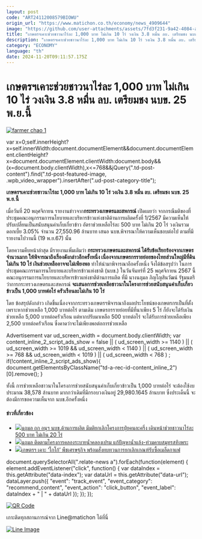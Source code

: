 ```yaml
---
layout: post
code: "ART24112008579BIOWU"
origin_url: "https://www.matichon.co.th/economy/news_4909644"
image: "https://github.com/user-attachments/assets/7fd3f231-9a42-4084-aa2b-6529ea154004"
title: "เกษตรฯเคาะช่วยชาวนาไร่ละ 1,000 บาท ไม่เกิน 10 ไร่ วงเงิน 3.8 หมื่น ลบ. เตรียมชง นบข. 25 พ.ย.นี้"
description: "เกษตรฯเคาะช่วยชาวนาไร่ละ 1,000 บาท ไม่เกิน 10 ไร่ วงเงิน 3.8 หมื่น ลบ. เตรียมชง นบข. 25 พ.ย.นี้"
category: "ECONOMY"
language: "th"
date: 2024-11-20T09:11:57.175Z
---
```


# เกษตรฯเคาะช่วยชาวนาไร่ละ 1,000 บาท ไม่เกิน 10 ไร่ วงเงิน 3.8 หมื่น ลบ. เตรียมชง นบข. 25 พ.ย.นี้

[![](https://www.matichon.co.th/wp-content/uploads/2024/11/farmer-chao-1.jpg "farmer chao 1")](https://www.matichon.co.th/wp-content/uploads/2024/11/farmer-chao-1.jpg)

var x=0;self.innerHeight?x=self.innerWidth:document.documentElement&&document.documentElement.clientHeight?x=document.documentElement.clientWidth:document.body&&(x=document.body.clientWidth),x<=768&&jQuery(".td-post-content").find(".td-post-featured-image, .wpb\_video\_wrapper").insertAfter(".ud-post-category-title");

**เกษตรฯเคาะช่วยชาวนาไร่ละ 1,000 บาท ไม่เกิน 10 ไร่ วงเงิน 3.8 หมื่น ลบ. เตรียมชง นบข. 25 พ.ย.นี้**

เมื่อวันที่ 20 พฤศจิกายน รายงานข่าวจาก**กระทรวงเกษตรและสหกรณ์** เปิดเผยว่า จากกรณีมติของที่ประชุมคณะอนุกรรมการนโยบายและบริหารข้าวแห่งชาติด้านการผลิตครั้งที่ 1/2567 มีความเห็นให้ปรับเปลี่ยนเป็นสนับสนุนค่าเก็บเกี่ยวข้าว อัตราช่วยเหลือไร่ละ 500 บาท ไม่เกิน 20 ไร่ วงเงินรวมดอกเบี้ย 3.05% จำนวน 27,550.96 ล้านบาท เสนอ นบข.พิจารณาให้ความเห็นชอบต่อไป ตามที่มีรายงานไปวานนี้ (19 พ.ย.67) นั้น

โดยความคืบหน้าล่าสุด มีรายงานเพิ่มเติมว่า **กระทรวงเกษตรและสหกรณ์ ได้รับข้อเรียกร้องจากเกษตรจำนวนมาก ให้พิจารณาถึงเรื่องดังกล่าวอีกครั้งหนึ่ง เนื่องจากเกษตรกรรายย่อยของไทยส่วนใหญ่มีที่ดินไม่เกิน 10 ไร่ เงินช่วยเหลืออาจจะไม่เพียงพอ** ทำให้นำมาพิจารณาอีกครั้งหนึ่ง จึงได้ข้อสรุปว่า ในการประชุมคณะกรรมการนโยบายและบริหารข้าวแห่งชาติ (นบข.) ในวันจันทร์ที่ 25 พฤศจิกายน 2567 นี้ คณะอนุกรรมการนโยบายและบริหารข้าวแห่งชาติด้านการผลิต ที่มี นางนฤมล ภิญโญสินวัฒน์ รัฐมนตรีว่าการกระทรวงเกษตรและสหกรณ์ **จะเสนอการช่วยเหลือชาวนาในโครงการช่วยสนับสนุนค่าเก็บเกี่ยวข้าวเป็น 1,000 บาทต่อไร่ ครัวเรือนละไม่เกิน 10 ไร่**

โดย ข้อสรุปดังกล่าว เกิดขึ้นเนื่องจากกระทรวงเกษตรฯพิจารณาถึงผลประโยชน์ของเกษตรกรเป็นที่ตั้ง เพราะหากช่วยเหลือ 1,000 บาทต่อไร่ ตามเดิม เกษตรกรรายย่อยที่มีที่นาเพียง 5 ไร่ ก็ยังจะได้รับเงินช่วยเหลือ 5,000 บาทต่อครัวเรือน แต่หากปรับมาเหลือ 500 บาทต่อไร่ จะได้รับการช่วยเหลือเพียง 2,500 บาทต่อครัวเรือน ซึ่งคาดว่าจะไม่เพียงพอต่อการช่วยเหลือ

Advertisement var ud\_screen\_width = document.body.clientWidth; var content\_inline\_2\_script\_ads\_show = false || ( ud\_screen\_width >= 1140 ) || ( ud\_screen\_width >= 1019 && ud\_screen\_width < 1140 ) || ( ud\_screen\_width >= 768 && ud\_screen\_width < 1019 ) || ( ud\_screen\_width < 768 ) ; if(!content\_inline\_2\_script\_ads\_show){ document.getElementsByClassName("td-a-rec-id-content\_inline\_2")\[0\].remove(); }

ทั้งนี้ การช่วยเหลือชาวนาในโครงการช่วยสนับสนุนค่าเก็บเกี่ยวข้าวเป็น 1,000 บาทต่อไร่ จะต้องใช้งบประมาณ 38,578 ล้านบาท มากกว่าเดิมที่มีกรอบวงเงินอยู่ 29,980.1645 ล้านบาท ซึ่งประเด็นนี้ จะต้องมีการขอความเห็นจาก นบข.อีกครั้งหนึ่ง

#### ข่าวที่เกี่ยวข้อง

*   [![](https://www.matichon.co.th/wp-content/uploads/2024/11/S__9732337.jpg)นฤมล ถก อนุฯ นบข.ด้านการผลิต มีมติยกเลิกโครงการปุ๋ยคนละครึ่ง เดินหน้าช่วยชาวนาไร่ละ 500 บาท ไม่เกิน 20 ไร่](https://www.matichon.co.th/economy/news_4909287)
*   [![](https://www.matichon.co.th/wp-content/uploads/2024/11/467.jpg)นฤมล ติดตามโครงการคลองระบายน้ำคลองเปรม แก้ปัญหาน้ำแล้ง-ท่วมคาบสมุทรสทิงพระ](https://www.matichon.co.th/region/news_4900271)
*   [![](https://www.matichon.co.th/wp-content/uploads/2024/11/cocoa2.jpg)เกษตรฯ เคาะ ‘โกโก้’ พืชเศรษฐกิจ พร้อมสั่งทบทวนการยกเลิกเกณฑ์รับซื้อเมล็ดกาแฟ](https://www.matichon.co.th/economy/news_4899038)

document.querySelectorAll(".relate-news a").forEach(function(element) { element.addEventListener("click", function() { var dataIndex = this.getAttribute("data-index"); var dataUrl = this.getAttribute("data-url"); dataLayer.push({ "event": "track\_event", "event\_category": "recommend\_content", "event\_action": "click\_button", "event\_label": dataIndex + " | " + dataUrl }); }); });

[![QR Code](https://www.matichon.co.th/wp-content/uploads/2023/07/wob1371z.jpg)](https://lin.ee/ht0nDxX)

เกาะติดทุกสถานการณ์จาก Line@matichon ได้ที่นี่

[![Line Image](https://www.matichon.co.th/wp-content/uploads/2023/07/th.png)](https://lin.ee/ht0nDxX)